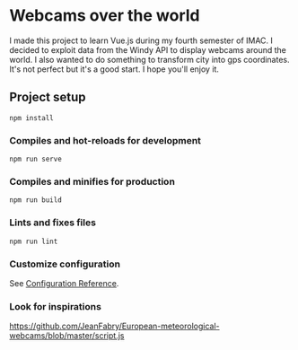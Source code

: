 # Webcams over the world
I made this project to learn Vue.js during my fourth semester of IMAC. I decided to exploit data from the Windy API to display webcams around the world. I also wanted to do something to transform city into gps coordinates.
It's not perfect but it's a good start. I hope you'll enjoy it.

## Project setup
```
npm install
```

### Compiles and hot-reloads for development
```
npm run serve
```

### Compiles and minifies for production
```
npm run build
```

### Lints and fixes files
```
npm run lint
```

### Customize configuration
See [Configuration Reference](https://cli.vuejs.org/config/).


### Look for inspirations
https://github.com/JeanFabry/European-meteorological-webcams/blob/master/script.js